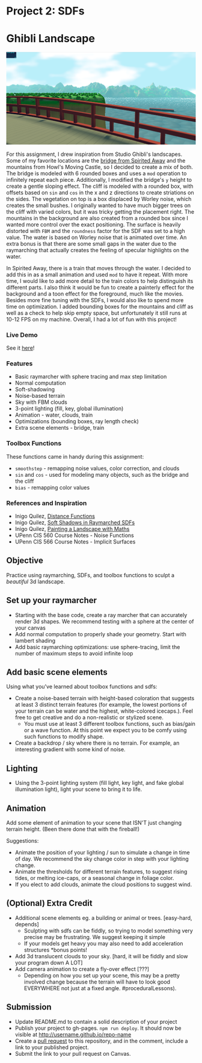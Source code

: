 # Project 2: SDFs

# Ghibli Landscape

<p align="center">
  <img src="images/landscape.PNG"> 
</p>

For this assignment, I drew inspiration from Studio Ghibli's landscapes. Some of my favorite locations are the [bridge from Spirited Away](https://www.ghibli.jp/works/chihiro/#frame&gid=1&pid=20) and the mountains from Howl's Moving Castle, so I decided to create a mix of both. The bridge is modeled with 6 rounded boxes and uses a `mod` operation to infinitely repeat each piece. Additionally, I modified the bridge's `y` height to create a gentle sloping effect. The cliff is modeled with a rounded box, with offsets based on `sin` and `cos` in the x and z directions to create striations on the sides. The vegetation on top is a box displaced by Worley noise, which creates the small bushes. I originally wanted to have much bigger trees on the cliff with varied colors, but it was tricky getting the placement right. The mountains in the background are also created from a rounded box since I wanted more control over the exact positioning. The surface is heavily distorted with `FBM` and the `roundness` factor for the SDF was set to a high value. The water is based on Worley noise that is animated over time. An extra bonus is that there are some small gaps in the water due to the raymarching that actually creates the feeling of specular highlights on the water. 

In Spirited Away, there is a train that moves through the water. I decided to add this in as a small animation and used `mod` to have it repeat. With more time, I would like to add more detail to the train colors to help distinguish its different parts. I also think it would be fun to create a painterly effect for the background and a toon effect for the foreground, much like the movies. Besides more fine tuning with the SDFs, I would also like to spend more time on optimization. I added bounding boxes for the mountains and cliff as well as a check to help skip empty space, but unfortunately it still runs at 10-12 FPS on my machine. Overall, I had a lot of fun with this project!


### Live Demo

See it [here](https://meganr28.github.io/hw02-landscape/)!

### Features

* Basic raymarcher with sphere tracing and max step limitation
* Normal computation
* Soft-shadowing
* Noise-based terrain
* Sky with FBM clouds
* 3-point lighting (fill, key, global illumination)
* Animation - water, clouds, train
* Optimizations (bounding boxes, ray length check) 
* Extra scene elements - bridge, train

### Toolbox Functions

These functions came in handy during this assignment:

* `smoothstep` - remapping noise values, color correction, and clouds
* `sin` and `cos` - used for modeling many objects, such as the bridge and the cliff
* `bias` - remapping color values

### References and Inspiration

* Inigo Quilez, [Distance Functions](https://iquilezles.org/articles/distfunctions/)
* Inigo Quilez, [Soft Shadows in Raymarched SDFs](https://iquilezles.org/articles/rmshadows/)
* Inigo Quilez, [Painting a Landscape with Maths](https://www.youtube.com/watch?v=BFld4EBO2RE)
* UPenn CIS 560 Course Notes - Noise Functions
* UPenn CIS 566 Course Notes - Implicit Surfaces

## Objective

Practice using raymarching, SDFs, and toolbox functions to sculpt a *beautiful* 3d landscape. 

## Set up your raymarcher

* Starting with the base code, create a ray marcher that can accurately render 3d shapes. We recommend testing with a sphere at the center of your canvas
* Add normal computation to properly shade your geometry. Start with lambert shading
* Add basic raymarching optimizations: use sphere-tracing, limit the number of maximum steps to avoid infinite loop

## Add basic scene elements

Using what you've learned about toolbox functions and sdfs:
* Create a noise-based terrain with height-based coloration that suggests at least 3 distinct terrain features (for example, the lowest portions of your terrain can be water and the highest, white-colored icecaps.). Feel free to get creative and do a non-realistic or stylized scene.
    * You must use at least 3 different toolbox functions, such as bias/gain or a wave function. At this point we expect you to be comfy using such functions to modify shape.
* Create a backdrop / sky where there is no terrain. For example, an interesting gradient with some kind of noise.

## Lighting

* Using the 3-point lighting system (fill light, key light, and fake global illumination light), light your scene to bring it to life.

## Animation
Add some element of animation to your scene that ISN'T just changing terrain height. (Been there done that with the fireball!)

Suggestions:
* Animate the position of your lighting / sun to simulate a change in time of day. We recommend the sky change color in step with your lighting change.
* Animate the thresholds for different terrain features, to suggest rising tides, or melting ice-caps, or a seasonal change in foliage color. 
* If you elect to add clouds, animate the cloud positions to suggest wind.

## (Optional) Extra Credit

* Additional scene elements eg. a building or animal or trees. [easy-hard, depends]
   * Sculpting with sdfs can be fiddly, so trying to model something very precise may be frustrating. We suggest keeping it simple
   * If your models get heavy you may also need to add acceleration structures *bonus points!
* Add 3d translucent clouds to your sky. [hard, it will be fiddly and slow your program down A LOT]
* Add camera animation to create a fly-over effect [???]
   * Depending on how you set up your scene, this may be a pretty involved change because the terrain will have to look good EVERYWHERE not just at a fixed angle. #proceduralLessons).

## Submission

- Update README.md to contain a solid description of your project
- Publish your project to gh-pages. `npm run deploy`. It should now be visible at http://username.github.io/repo-name
- Create a [pull request](https://help.github.com/articles/creating-a-pull-request/) to this repository, and in the comment, include a link to your published project.
- Submit the link to your pull request on Canvas.

